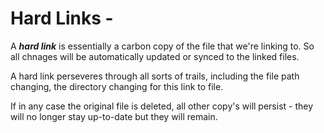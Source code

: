 # Hard Links -
A ***hard link*** is essentially a carbon copy of the file that we're linking to.
So all chnages will be automatically updated or synced to the linked files.

A hard link perseveres through all sorts of trails, including the file path changing,
the directory changing for this link to file.

If in any case the original file is deleted, all other copy's will persist - they
will no longer stay up-to-date but they will remain.
